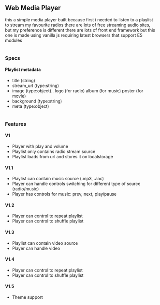 ## Web Media Player
this a simple media player built because
first i needed to listen to a playlist to stream my favourite radios
there are lots of free streaming audio sites, but my preference is different
there are lots of front end framework but this one is made using vanilla js
requiring latest browsers that support ES modules
<br><br>

### Specs
#### Playlist metadata
* title (string)
* stream_url (type:string)
* image (type:object)..
    logo (for radio)
    album (for music)
    poster (for movie)
* background (type:string)
* meta (type:object)
<br><br>

### Features
#### V1
* Player with play and volume
* Playlist only contains radio stream source
* Playlist loads from url and stores it on localstorage

#### V1.1
* Playlist can contain music source (.mp3, .aac)
* Player can handle controls switching for different type of source (radio/music)
* Player has controls for music: prev, next, play/pause

#### V1.2
* Player can control to repeat playlist
* Player can control to shuffle playlist

#### V1.3
* Playlist can contain video source
* Player can handle video

#### V1.4
* Player can control to repeat playlist
* Player can control to shuffle playlist

#### V1.5
* Theme support
